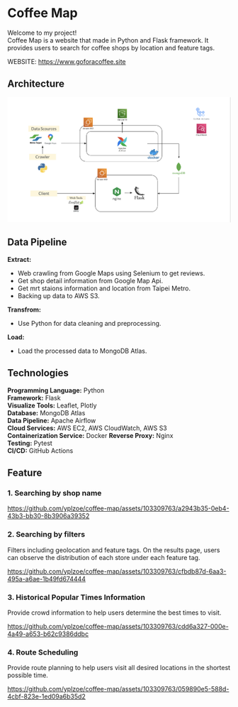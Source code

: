 # Coffee Map

Welcome to my project!  
Coffee Map is a website that made in Python and Flask framework. It provides users to search for coffee shops by location and feature tags.

WEBSITE: <https://www.goforacoffee.site>

## Architecture

![architecture](/README_required/coffee_map_framework.png)

## Data Pipeline

**Extract:**

- Web crawling from Google Maps using Selenium to get reviews.
- Get shop detail information from Google Map Api.
- Get mrt staions information and location from Taipei Metro.
- Backing up data to AWS S3.

**Transfrom:**

- Use Python for data cleaning and preprocessing.

**Load:**

- Load the processed data to MongoDB Atlas.

## Technologies

**Programming Language:** Python  
**Framework:** Flask  
**Visualize Tools:** Leaflet, Plotly  
**Database:** MongoDB Atlas  
**Data Pipeline:** Apache Airflow  
**Cloud Services:** AWS EC2, AWS CloudWatch, AWS S3  
**Containerization Service:** Docker
**Reverse Proxy:** Nginx  
**Testing:** Pytest  
**CI/CD:** GitHub Actions

## Feature

### 1. Searching by shop name

https://github.com/yplzoe/coffee-map/assets/103309763/a2943b35-0eb4-43b3-bb30-8b3906a39352

### 2. Searching by filters

Filters including geolocation and feature tags. On the results page, users can observe the distribution of each store under each feature tag.

https://github.com/yplzoe/coffee-map/assets/103309763/cfbdb87d-6aa3-495a-a6ae-1b49fd674444

### 3. Historical Popular Times Information

Provide crowd information to help users determine the best times to visit.

https://github.com/yplzoe/coffee-map/assets/103309763/cdd6a327-000e-4a49-a653-b62c9386ddbc

### 4. Route Scheduling

Provide route planning to help users visit all desired locations in the shortest possible time.

https://github.com/yplzoe/coffee-map/assets/103309763/059890e5-588d-4cbf-823e-1ed09a6b35d2
